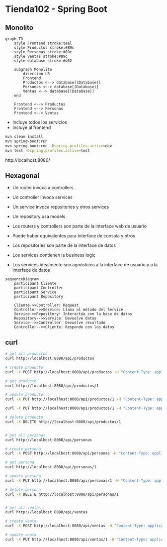 # Tienda102 - Spring Boot

## Monolito

```mermaid
graph TD
    style Frontend stroke:teal
    style Productos stroke:#89c
    style Personas stroke:#89c 
    style Ventas stroke:#89c
    style database stroke:#d62
    
    subgraph Monolito
        direction LR
        Frontend
        Productos <--> database[(Database)]
        Personas <--> database[(Database)]
        Ventas <--> database[(Database)]
    end
    
    Frontend <--> Productos
    Frontend <--> Personas
    Frontend <--> Ventas
```

- Incluye todos los servicios
- Incluye al frontend

```sh
mvn clean install
mvn spring-boot:run
mvn spring-boot:run -Dspring.profiles.active=dev
mvn test -Dspring.profiles.active=test
```

http://localhost:8080/

## Hexagonal

- Un router invoca a controllers
- Un controller invoca services
- Un service invoca repositories y otros services
- Un repository usa models

- Los routers y controllers son parte de la interface web de usuario
- Puede haber equivalentes para interface de consola y otros
- Los repositories son parte de la interface de datos
- Los services contienen la business logic
- Los services idealmente son agnósticos a la interface de usuario y a la interface de datos

```mermaid
sequenceDiagram
    participant Cliente
    participant Controller
    participant Service
    participant Repository

    Cliente->>Controller: Request
    Controller->>Service: Llama al método del Service
    Service->>Repository: Interactúa con la base de datos
    Repository-->>Service: Devuelve datos
    Service-->>Controller: Devuelve resultado
    Controller-->>Cliente: Responde con los datos
```

## curl

```sh
# get all productos
curl http://localhost:8080/api/productos

# create producto
curl -X POST http://localhost:8080/api/productos -H "Content-Type: application/json" -d '{"nombre": "Producto Nuevo", "precio": 15, "costo": 10, "cantidad": 10}'

# get producto
curl http://localhost:8080/api/productos/1

# update producto
curl -X PUT http://localhost:8080/api/productos/1 -H "Content-Type: application/json" -d '{"nombre": "Producto Actualizado", "precio": 20, "costo": 10, "cantidad": 5}'

curl -X PUT http://localhost:8080/api/productos/1 -H "Content-Type: application/json" -d '{"cantidad": 6}'

# delete producto
curl -X DELETE http://localhost:8080/api/productos/1


# get all personas
curl http://localhost:8080/api/personas

# create persona
curl -X POST http://localhost:8080/api/personas -H "Content-Type: application/json" -d '{"nombre": "Ana"}'

# get persona
curl http://localhost:8080/api/personas/1

# update persona
curl -X PUT http://localhost:8080/api/personas/1 -H "Content-Type: application/json" -d '{"nombre": "Betty"}'

# delete persona
curl -X DELETE http://localhost:8080/api/personas/1


# get all ventas
curl http://localhost:8080/api/ventas

# create venta
curl -X POST http://localhost:8080/api/ventas -H "Content-Type: application/json" -d '{"persona_id": 1, "producto_id": 1, "precio": 15, "cantidad": 1}'

# update venta
curl -X PUT http://localhost:8080/api/ventas/1 -H "Content-Type: application/json" -d '{"persona_id": 1, "producto_id": 1, "precio": 15, "cantidad": 3}'

```

